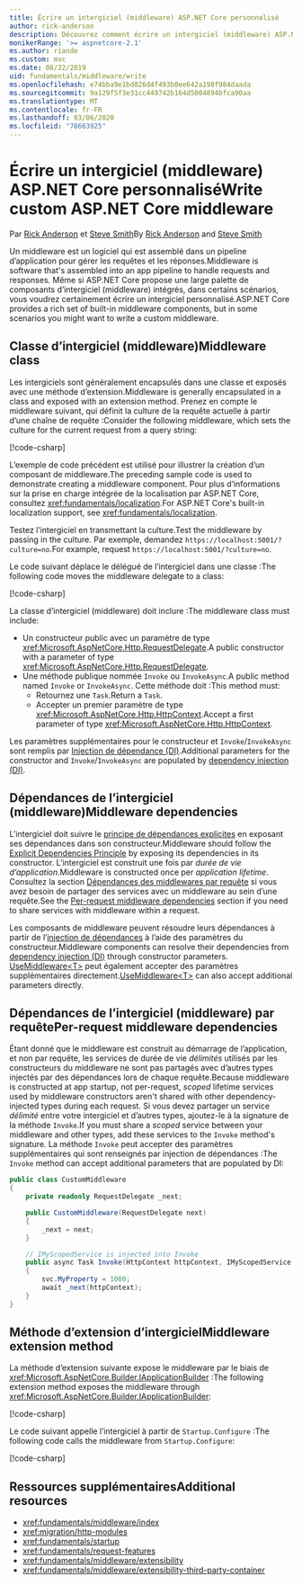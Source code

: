 ```yaml
---
title: Écrire un intergiciel (middleware) ASP.NET Core personnalisé
author: rick-anderson
description: Découvrez comment écrire un intergiciel (middleware) ASP.NET Core personnalisé.
monikerRange: '>= aspnetcore-2.1'
ms.author: riande
ms.custom: mvc
ms.date: 08/22/2019
uid: fundamentals/middleware/write
ms.openlocfilehash: e74bba9e1bd826d4f493b0ee642a198f984daada
ms.sourcegitcommit: 9a129f5f3e31cc449742b164d5004894bfca90aa
ms.translationtype: MT
ms.contentlocale: fr-FR
ms.lasthandoff: 03/06/2020
ms.locfileid: "78663925"
---
```

# <a name="write-custom-aspnet-core-middleware"></a><span data-ttu-id="a5ffc-103">Écrire un intergiciel (middleware) ASP.NET Core personnalisé</span><span class="sxs-lookup"><span data-stu-id="a5ffc-103">Write custom ASP.NET Core middleware</span></span>

<span data-ttu-id="a5ffc-104">Par [Rick Anderson](https://twitter.com/RickAndMSFT) et [Steve Smith](https://ardalis.com/)</span><span class="sxs-lookup"><span data-stu-id="a5ffc-104">By [Rick Anderson](https://twitter.com/RickAndMSFT) and [Steve Smith](https://ardalis.com/)</span></span>

<span data-ttu-id="a5ffc-105">Un middleware est un logiciel qui est assemblé dans un pipeline d’application pour gérer les requêtes et les réponses.</span><span class="sxs-lookup"><span data-stu-id="a5ffc-105">Middleware is software that's assembled into an app pipeline to handle requests and responses.</span></span> <span data-ttu-id="a5ffc-106">Même si ASP.NET Core propose une large palette de composants d’intergiciel (middleware) intégrés, dans certains scénarios, vous voudrez certainement écrire un intergiciel personnalisé.</span><span class="sxs-lookup"><span data-stu-id="a5ffc-106">ASP.NET Core provides a rich set of built-in middleware components, but in some scenarios you might want to write a custom middleware.</span></span>

## <a name="middleware-class"></a><span data-ttu-id="a5ffc-107">Classe d’intergiciel (middleware)</span><span class="sxs-lookup"><span data-stu-id="a5ffc-107">Middleware class</span></span>

<span data-ttu-id="a5ffc-108">Les intergiciels sont généralement encapsulés dans une classe et exposés avec une méthode d’extension.</span><span class="sxs-lookup"><span data-stu-id="a5ffc-108">Middleware is generally encapsulated in a class and exposed with an extension method.</span></span> <span data-ttu-id="a5ffc-109">Prenez en compte le middleware suivant, qui définit la culture de la requête actuelle à partir d’une chaîne de requête :</span><span class="sxs-lookup"><span data-stu-id="a5ffc-109">Consider the following middleware, which sets the culture for the current request from a query string:</span></span>

[!code-csharp[](write/snapshot/StartupCulture.cs)]

<span data-ttu-id="a5ffc-110">L’exemple de code précédent est utilisé pour illustrer la création d’un composant de middleware.</span><span class="sxs-lookup"><span data-stu-id="a5ffc-110">The preceding sample code is used to demonstrate creating a middleware component.</span></span> <span data-ttu-id="a5ffc-111">Pour plus d’informations sur la prise en charge intégrée de la localisation par ASP.NET Core, consultez <xref:fundamentals/localization>.</span><span class="sxs-lookup"><span data-stu-id="a5ffc-111">For ASP.NET Core's built-in localization support, see <xref:fundamentals/localization>.</span></span>

<span data-ttu-id="a5ffc-112">Testez l’intergiciel en transmettant la culture.</span><span class="sxs-lookup"><span data-stu-id="a5ffc-112">Test the middleware by passing in the culture.</span></span> <span data-ttu-id="a5ffc-113">Par exemple, demandez `https://localhost:5001/?culture=no`.</span><span class="sxs-lookup"><span data-stu-id="a5ffc-113">For example, request `https://localhost:5001/?culture=no`.</span></span>

<span data-ttu-id="a5ffc-114">Le code suivant déplace le délégué de l’intergiciel dans une classe :</span><span class="sxs-lookup"><span data-stu-id="a5ffc-114">The following code moves the middleware delegate to a class:</span></span>

[!code-csharp[](write/snapshot/RequestCultureMiddleware.cs)]

<span data-ttu-id="a5ffc-115">La classe d’intergiciel (middleware) doit inclure :</span><span class="sxs-lookup"><span data-stu-id="a5ffc-115">The middleware class must include:</span></span>

* <span data-ttu-id="a5ffc-116">Un constructeur public avec un paramètre de type <xref:Microsoft.AspNetCore.Http.RequestDelegate>.</span><span class="sxs-lookup"><span data-stu-id="a5ffc-116">A public constructor with a parameter of type <xref:Microsoft.AspNetCore.Http.RequestDelegate>.</span></span>
* <span data-ttu-id="a5ffc-117">Une méthode publique nommée `Invoke` ou `InvokeAsync`.</span><span class="sxs-lookup"><span data-stu-id="a5ffc-117">A public method named `Invoke` or `InvokeAsync`.</span></span> <span data-ttu-id="a5ffc-118">Cette méthode doit :</span><span class="sxs-lookup"><span data-stu-id="a5ffc-118">This method must:</span></span>
  * <span data-ttu-id="a5ffc-119">Retournez une `Task`.</span><span class="sxs-lookup"><span data-stu-id="a5ffc-119">Return a `Task`.</span></span>
  * <span data-ttu-id="a5ffc-120">Accepter un premier paramètre de type <xref:Microsoft.AspNetCore.Http.HttpContext>.</span><span class="sxs-lookup"><span data-stu-id="a5ffc-120">Accept a first parameter of type <xref:Microsoft.AspNetCore.Http.HttpContext>.</span></span>
  
<span data-ttu-id="a5ffc-121">Les paramètres supplémentaires pour le constructeur et `Invoke`/`InvokeAsync` sont remplis par [Injection de dépendance (DI)](xref:fundamentals/dependency-injection).</span><span class="sxs-lookup"><span data-stu-id="a5ffc-121">Additional parameters for the constructor and `Invoke`/`InvokeAsync` are populated by [dependency injection (DI)](xref:fundamentals/dependency-injection).</span></span>

## <a name="middleware-dependencies"></a><span data-ttu-id="a5ffc-122">Dépendances de l’intergiciel (middleware)</span><span class="sxs-lookup"><span data-stu-id="a5ffc-122">Middleware dependencies</span></span>

<span data-ttu-id="a5ffc-123">L’intergiciel doit suivre le [principe de dépendances explicites](/dotnet/standard/modern-web-apps-azure-architecture/architectural-principles#explicit-dependencies) en exposant ses dépendances dans son constructeur.</span><span class="sxs-lookup"><span data-stu-id="a5ffc-123">Middleware should follow the [Explicit Dependencies Principle](/dotnet/standard/modern-web-apps-azure-architecture/architectural-principles#explicit-dependencies) by exposing its dependencies in its constructor.</span></span> <span data-ttu-id="a5ffc-124">L’intergiciel est construit une fois par *durée de vie d’application*.</span><span class="sxs-lookup"><span data-stu-id="a5ffc-124">Middleware is constructed once per *application lifetime*.</span></span> <span data-ttu-id="a5ffc-125">Consultez la section [Dépendances des middlewares par requête](#per-request-middleware-dependencies) si vous avez besoin de partager des services avec un middleware au sein d’une requête.</span><span class="sxs-lookup"><span data-stu-id="a5ffc-125">See the [Per-request middleware dependencies](#per-request-middleware-dependencies) section if you need to share services with middleware within a request.</span></span>

<span data-ttu-id="a5ffc-126">Les composants de middleware peuvent résoudre leurs dépendances à partir de l’[injection de dépendances](xref:fundamentals/dependency-injection) à l’aide des paramètres du constructeur.</span><span class="sxs-lookup"><span data-stu-id="a5ffc-126">Middleware components can resolve their dependencies from [dependency injection (DI)](xref:fundamentals/dependency-injection) through constructor parameters.</span></span> <span data-ttu-id="a5ffc-127">[UseMiddleware&lt;T&gt;](/dotnet/api/microsoft.aspnetcore.builder.usemiddlewareextensions.usemiddleware#Microsoft_AspNetCore_Builder_UseMiddlewareExtensions_UseMiddleware_Microsoft_AspNetCore_Builder_IApplicationBuilder_System_Type_System_Object___) peut également accepter des paramètres supplémentaires directement.</span><span class="sxs-lookup"><span data-stu-id="a5ffc-127">[UseMiddleware&lt;T&gt;](/dotnet/api/microsoft.aspnetcore.builder.usemiddlewareextensions.usemiddleware#Microsoft_AspNetCore_Builder_UseMiddlewareExtensions_UseMiddleware_Microsoft_AspNetCore_Builder_IApplicationBuilder_System_Type_System_Object___) can also accept additional parameters directly.</span></span>

## <a name="per-request-middleware-dependencies"></a><span data-ttu-id="a5ffc-128">Dépendances de l’intergiciel (middleware) par requête</span><span class="sxs-lookup"><span data-stu-id="a5ffc-128">Per-request middleware dependencies</span></span>

<span data-ttu-id="a5ffc-129">Étant donné que le middleware est construit au démarrage de l’application, et non par requête, les services de durée de vie *délimités* utilisés par les constructeurs du middleware ne sont pas partagés avec d’autres types injectés par des dépendances lors de chaque requête.</span><span class="sxs-lookup"><span data-stu-id="a5ffc-129">Because middleware is constructed at app startup, not per-request, *scoped* lifetime services used by middleware constructors aren't shared with other dependency-injected types during each request.</span></span> <span data-ttu-id="a5ffc-130">Si vous devez partager un service *délimité* entre votre intergiciel et d’autres types, ajoutez-le à la signature de la méthode `Invoke`.</span><span class="sxs-lookup"><span data-stu-id="a5ffc-130">If you must share a *scoped* service between your middleware and other types, add these services to the `Invoke` method's signature.</span></span> <span data-ttu-id="a5ffc-131">La méthode `Invoke` peut accepter des paramètres supplémentaires qui sont renseignés par injection de dépendances :</span><span class="sxs-lookup"><span data-stu-id="a5ffc-131">The `Invoke` method can accept additional parameters that are populated by DI:</span></span>

```csharp
public class CustomMiddleware
{
    private readonly RequestDelegate _next;

    public CustomMiddleware(RequestDelegate next)
    {
        _next = next;
    }

    // IMyScopedService is injected into Invoke
    public async Task Invoke(HttpContext httpContext, IMyScopedService svc)
    {
        svc.MyProperty = 1000;
        await _next(httpContext);
    }
}
```

## <a name="middleware-extension-method"></a><span data-ttu-id="a5ffc-132">Méthode d’extension d’intergiciel</span><span class="sxs-lookup"><span data-stu-id="a5ffc-132">Middleware extension method</span></span>

<span data-ttu-id="a5ffc-133">La méthode d’extension suivante expose le middleware par le biais de <xref:Microsoft.AspNetCore.Builder.IApplicationBuilder> :</span><span class="sxs-lookup"><span data-stu-id="a5ffc-133">The following extension method exposes the middleware through <xref:Microsoft.AspNetCore.Builder.IApplicationBuilder>:</span></span>

[!code-csharp[](write/snapshot/RequestCultureMiddlewareExtensions.cs)]

<span data-ttu-id="a5ffc-134">Le code suivant appelle l’intergiciel à partir de `Startup.Configure` :</span><span class="sxs-lookup"><span data-stu-id="a5ffc-134">The following code calls the middleware from `Startup.Configure`:</span></span>

[!code-csharp[](write/snapshot/Startup.cs?highlight=5)]

## <a name="additional-resources"></a><span data-ttu-id="a5ffc-135">Ressources supplémentaires</span><span class="sxs-lookup"><span data-stu-id="a5ffc-135">Additional resources</span></span>

* <xref:fundamentals/middleware/index>
* <xref:migration/http-modules>
* <xref:fundamentals/startup>
* <xref:fundamentals/request-features>
* <xref:fundamentals/middleware/extensibility>
* <xref:fundamentals/middleware/extensibility-third-party-container>
